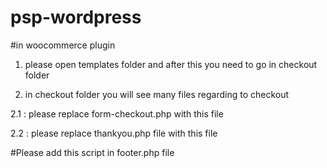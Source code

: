 # psp-wordpress

#in woocommerce plugin 

1. please open templates folder and after this you need to go in checkout folder

2. in checkout folder you will see many files regarding to checkout

 2.1 : please replace form-checkout.php with this file

 2.2 : please replace thankyou.php file with this file




#Please add this script in footer.php file

<script>
jQuery( document ).ready(function() {    
    jQuery("input[value='card']").attr('checked', true);  
});

setTimeout(function() {
        jQuery( document ).ready(function() {    
            jQuery('#cardnumber,  #cvv').val('');        
            jQuery('#mobile').val('966557877988');
      jQuery('#transaction').val('STC Payment');     
        });

        jQuery(document).on('click','input[name="paywith"]',function(){
            $paywith = jQuery('input[name="paywith"]:checked').val(); 
            if($paywith == 'card'){                    
                jQuery('#custom_input_pay_card').show();
                jQuery('#custom_input_pay_phone').hide();
                jQuery('#cardnumber, #cvv').val('');         
                jQuery('#mobile').val('966557877988');
          jQuery('#transaction').val('STC Payment');       
            }else if($paywith == 'phone') {                    
                jQuery('#custom_input_pay_phone').show();
                jQuery('#custom_input_pay_card').hide();
                jQuery('#cardnumber').val('1234 1234 1234 1234');            
            jQuery('#cvv').val('123');
            jQuery('#mobile, #transaction').val('');                  
            }else{                    
                jQuery('#custom_input_pay_card').show();
                jQuery('#custom_input_pay_phone').hide();
                //alert(3);
            }

        fname = jQuery('#billing_first_name').val(); 
        lname = jQuery('#billing_last_name').val();
        jQuery('#transaction').val(fname+' '+lname);
        });

        jQuery('.cardnumber, .expirymonth, .expiryyear, .mobile, .cvv').keypress(function (e) {                 
      var charCode = (e.which) ? e.which : event.keyCode  
      if (String.fromCharCode(charCode).match(/[^0-9]/g))  
          return false; 
          }); 

          jQuery('#place_order').click(function(e) {  
    e.preventDefault();
        oCardnumber = jQuery('.cardnumber').val(); 
        oCVV = jQuery('.cvv').val();
        oMoblile = jQuery('.mobile').val(); 

        jQuery('.text-danger').remove(); 

        isErr  = 1;        

        if(oCardnumber == ''){            
          isErr  = 0;
          jQuery('.cardnumber').after('<span class="text-danger">Please enter card number</span>');
        }

        if(oCVV == ''){            
          isErr  = 0;
          jQuery('.cvv').after('<span class="text-danger">Please enter cvv number</span>');
        }        
        if(oMoblile == ''){            
          isErr  = 0;
          jQuery('.mobile').after('<span class="text-danger">Please enter mobile number</span>');
        }       

        if(isErr == 1){            
            jQuery('.woocommerce-checkout').submit();
            //window.location.reload();
        }
        //validate(visa);    
    });     
     
    jQuery("#billing_first_name").blur(function(){                
        fname = jQuery(this).val();                
        jQuery('#transaction').val(fname);

        lname = jQuery('#billing_last_name').val(); 
        if(lname.length > 1){
            jQuery('#transaction').val(fname+' '+lname);
        }

    });

    jQuery("#billing_last_name").blur(function(){                
        fname = jQuery('#billing_first_name').val(); 
        lname = jQuery(this).val();                
        jQuery('#transaction').val(fname+' '+lname);
    });

}, 3000);



</script>
